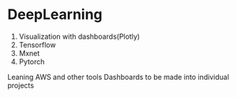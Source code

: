 # DeepLearning

1. Visualization with dashboards(Plotly)
2. Tensorflow
3. Mxnet
4. Pytorch

Leaning AWS and other tools
Dashboards to be made into individual projects

